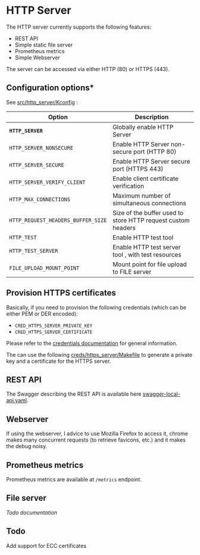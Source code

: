# HTTP Server

The HTTP server currently supports the following features:
- REST API
- Simple static file server
- Prometheus metrics
- Simple Webserver

The server can be accessed via either HTTP (80) or HTTPS (443).

## Configuration options*

See [src/http_server/Kconfig](../src/http_server/Kconfig) :

| Option                             | Description                                                  |
| ---------------------------------- | ------------------------------------------------------------ |
| **`HTTP_SERVER`**                  | Globally enable HTTP Server                                  |
| `HTTP_SERVER_NONSECURE`            | Enable HTTP Server non-secure port (HTTP 80)                 |
| `HTTP_SERVER_SECURE`               | Enable HTTP Server secure port (HTTPS 443)                   |
| `HTTP_SERVER_VERIFY_CLIENT`        | Enable client certificate verification                       |
| `HTTP_MAX_CONNECTIONS`             | Maximum number of simultaneous connections                   |
| `HTTP_REQUEST_HEADERS_BUFFER_SIZE` | Size of the buffer used to store HTTP request custom headers |
| `HTTP_TEST`                        | Enable HTTP test tool                                        |
| `HTTP_TEST_SERVER`                 | Enable HTTP test server tool , with test resources           |
| `FILE_UPLOAD_MOUNT_POINT`          | Mount point for file upload to FILE server                   |

## Provision HTTPS certificates

Basically, if you need to provision the following credentials (which can be either PEM or DER encoded):
- `CRED_HTTPS_SERVER_PRIVATE_KEY`
- `CRED_HTTPS_SERVER_CERTIFICATE`

Please refer to the [credentials documentation](credentials.md) for general information.

The can use the following [creds/https_server/Makefile](../creds/https_server/Makefile) to
generate a private key and a certificate for the HTTPS server.

## REST API

The Swagger describing the REST API is available here [swagger-local-api.yaml](./swagger-local-api.yaml).

## Webserver

If using the webserver, I advice to use Mozilla Firefox to access it, chrome 
makes many concurrent requests (to retrieve favicons, etc.) and it makes
the debug noisy.

## Prometheus metrics

Prometheus metrics are available at `/metrics` endpoint.

## File server

*Todo documentation*

## Todo

Add support for ECC certificates